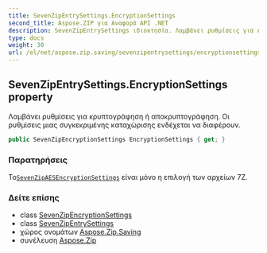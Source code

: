 ```yaml
---
title: SevenZipEntrySettings.EncryptionSettings
second_title: Aspose.ZIP για Αναφορά API .NET
description: SevenZipEntrySettings ιδιοκτησία. Λαμβάνει ρυθμίσεις για κρυπτογράφηση ή αποκρυπτογράφηση. Οι ρυθμίσεις μιας συγκεκριμένης καταχώρισης ενδέχεται να διαφέρουν.
type: docs
weight: 30
url: /el/net/aspose.zip.saving/sevenzipentrysettings/encryptionsettings/
---
```

## SevenZipEntrySettings.EncryptionSettings property

Λαμβάνει ρυθμίσεις για κρυπτογράφηση ή αποκρυπτογράφηση. Οι ρυθμίσεις μιας συγκεκριμένης καταχώρισης ενδέχεται να διαφέρουν.

```csharp
public SevenZipEncryptionSettings EncryptionSettings { get; }
```

### Παρατηρήσεις

Το[`SevenZipAESEncryptionSettings`](../../sevenzipaesencryptionsettings/) είναι μόνο η επιλογή των αρχείων 7Z.

### Δείτε επίσης

* class [SevenZipEncryptionSettings](../../sevenzipencryptionsettings/)
* class [SevenZipEntrySettings](../)
* χώρος ονομάτων [Aspose.Zip.Saving](../../sevenzipentrysettings/)
* συνέλευση [Aspose.Zip](../../../)


